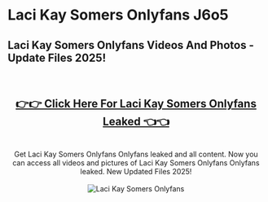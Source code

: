 # Laci Kay Somers Onlyfans J6o5

<h2>Laci Kay Somers Onlyfans Videos And Photos - Update Files 2025!</h2>
<br>
<div align="center">
<h2><a href="https://213.232.235.80/live/video.php?q=laci-kay-somers-onlyfans" rel="nofollow">👉👉 Click Here For Laci Kay Somers Onlyfans Leaked 👈👈</a></h2>

<br>
Get Laci Kay Somers Onlyfans Onlyfans leaked and all content. Now you can access all videos and pictures of Laci Kay Somers Onlyfans Onlyfans leaked. New Updated Files 2025!
<br>
<br>
<a href="https://213.232.235.80/live/video.php?q=laci-kay-somers-onlyfans" rel="nofollow" data-target="animated-image.originalLink"><img src="https://i.imgur.com/dJHk4Zq.gif" alt="Laci Kay Somers Onlyfans" style="max-width: 100%; display: inline-block;" data-target="animated-image.originalImage"></a>
</div>
<br>